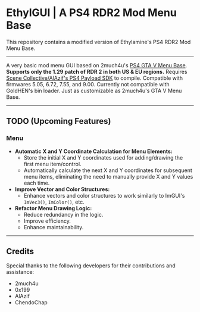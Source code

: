 # EthylGUI | A PS4 RDR2 Mod Menu Base
This repository contains a modified version of Ethylamine's PS4 RDR2 Mod Menu Base.

---

A very basic mod menu GUI based on 2much4u's [PS4 GTA V Menu Base](https://github.com/2much4u/PS4-GTA-V-Menu-Base). **Supports only the 1.29 patch of RDR 2 in both US & EU regions.** Requires [Scene Collective/AlAzif's PS4 Payload SDK](https://github.com/Scene-Collective/ps4-payload-sdk) to compile. Compatible with firmwares 5.05, 6.72, 7.55, and 9.00. Currently not compatible with GoldHEN's bin loader. Just as customizable as 2much4u's GTA V Menu Base.

---

## TODO (Upcoming Features)
### Menu
- **Automatic X and Y Coordinate Calculation for Menu Elements:**
  - Store the initial X and Y coordinates used for adding/drawing the first menu item/control.
  - Automatically calculate the next X and Y coordinates for subsequent menu items, eliminating the need to manually provide X and Y values each time.
- **Improve Vector and Color Structures:**
  - Enhance vectors and color structures to work similarly to ImGUI's `ImVec3()`, `ImColor()`, etc.
- **Refactor Menu Drawing Logic:**
  - Reduce redundancy in the logic.
  - Improve efficiency.
  - Enhance maintainability.
---

## Credits

Special thanks to the following developers for their contributions and assistance:
- 2much4u
- 0x199
- AlAzif
- ChendoChap
